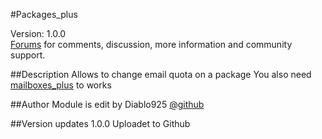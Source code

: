 #Packages_plus 

Version: 1.0.0<br />
[Forums](http://forums.sentora.org/showthread.php?tid=1011) for comments, discussion, more information and community support.


##Description
Allows to change email quota on a package
You also need [mailboxes_plus](https://github.com/Diablo925/mailboxes_plus) to works

##Author
Module is edit by Diablo925 [@github](https://github.com/Diablo925) 

##Version updates
1.0.0 Uploadet to Github 
